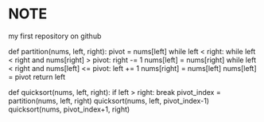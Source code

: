 # NOTE
my first repository on github

def partition(nums, left, right):
  pivot = nums[left]
  while left < right:
      while left < right and nums[right] > pivot:
          right -= 1
      nums[left] = nums[right]
      while left < right and nums[left] <= pivot:
          left += 1
      nums[right] = nums[left]
   nums[left] = pivot
   return left
   
def quicksort(nums, left, right):
  if left > right:
      break
  pivot_index = partition(nums, left, right)
  quicksort(nums, left, pivot_index-1)
  quicksort(nums, pivot_index+1, right)
